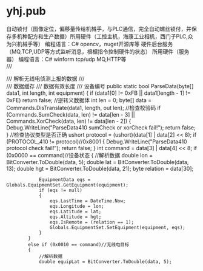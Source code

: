 # yhj.pub
自动锁付（图像定位，偏移量传给机械手，与PLC通信，完全自动螺丝锁付，并保存多机种配方和生产数据）所用硬件（工控主机，海康工业相机，西门子PLC,众为兴机械手等）	编程语言：C# opencv，nuget开源库等
硬件后台服务（MQ,TCP,UDP等方式监听消息，根椐指令控制硬件的状态）			所用硬件（服务器）		编程语言：C# winform tcp/udp MQ,HTTP等	
/// <summary>
        /// 解析无线电侦测上报的数据
        /// </summary>
        /// <param name="data1">数据缓存</param>
        /// <param name="len">数据有效长度</param>
        /// <param name="equipment">设备编号</param>
        public static bool ParseData(byte[] data1, int length, int equipment)
        {
            if (data1[0] != 0xFB || data1[length - 1] != 0xFE)
                return false;
            //逆转义数据体
            int len = 0;
            byte[] data = Commands.DisTranslate(data1, length, out len);
            //检查校验码
            if (Commands.SumCheck(data, len) != data[len - 3] || Commands.XorCheck(data, len) != data[len - 2])
            {
                Debug.WriteLine("ParseData410 sumCheck or xorCheck fail!");
                return false;
            }
            //检查协议类型是否正确
            ushort protocol = (ushort)(data[1] | data[2] << 8);
            if (PROTOCOL_410 != protocol)//0x8001
            {
                Debug.WriteLine("ParseData410 protocol check fail!");
                return false;
            }
            int command = data[3] | data[4] << 8;
            if (0x0000 == command)//设备状态
            {
                //解析数据
                double lon = BitConverter.ToDouble(data, 5);
                double lat = BitConverter.ToDouble(data, 13);
                double hgt = BitConverter.ToDouble(data, 21);
                byte relation = data[30];

                EquipmentData eqs = Globals.EquipmentSet.GetEquipment(equipment);
                if (eqs != null)
                {
                    eqs.LastTime = DateTime.Now;
                    eqs.Longitude = lon;
                    eqs.Latitude = lat;
                    eqs.Altitude = hgt;
                    eqs.IsRemote = (relation == 1);
                    Globals.EquipmentSet.SetEquipment(equipment, eqs);
                }
            }
            else if (0x0010 == command)//无线电目标
            {
                //解析数据
                double equipLat = BitConverter.ToDouble(data, 5);  
